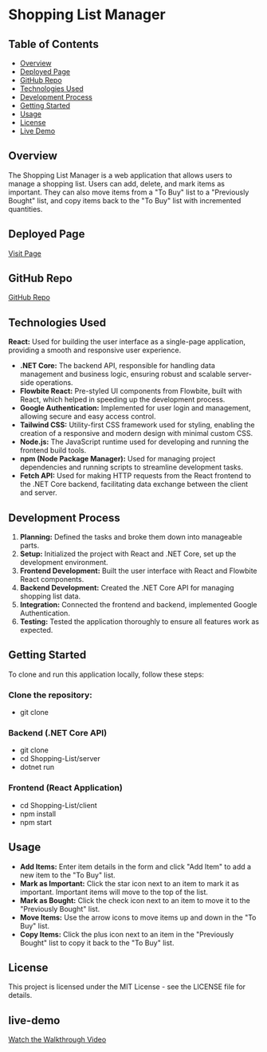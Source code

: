 # Shopping List Manager


## Table of Contents

- [Overview](#overview)
- [Deployed Page](#deployed-page)
- [GitHub Repo](#github-repo)
- [Technologies Used](#technologies-used)
- [Development Process](#development-process)
- [Getting Started](#getting-started)
- [Usage](#usage)
- [License](#license)
- [Live Demo](#live-demo)

## Overview

The Shopping List Manager is a web application that allows users to manage a shopping list. Users can add, delete, and mark items as important. They can also move items from a "To Buy" list to a "Previously Bought" list, and copy items back to the "To Buy" list with incremented quantities.

## Deployed Page

[Visit Page](https://groceryshopping-list.netlify.app/)

## GitHub Repo

[GitHub Repo](https://github.com/Aysegulozen/Shopping-List)

## Technologies Used

**React:** Used for building the user interface as a single-page application, providing a smooth and responsive user experience.
- **.NET Core:** The backend API, responsible for handling data management and business logic, ensuring robust and scalable server-side operations.
- **Flowbite React:** Pre-styled UI components from Flowbite, built with React, which helped in speeding up the development process.
- **Google Authentication:** Implemented for user login and management, allowing secure and easy access control.
- **Tailwind CSS:** Utility-first CSS framework used for styling, enabling the creation of a responsive and modern design with minimal custom CSS.
- **Node.js:** The JavaScript runtime used for developing and running the frontend build tools.
- **npm (Node Package Manager):** Used for managing project dependencies and running scripts to streamline development tasks.
- **Fetch API:** Used for making HTTP requests from the React frontend to the .NET Core backend, facilitating data exchange between the client and server.

## Development Process

1. **Planning:** Defined the tasks and broke them down into manageable parts.
2. **Setup:** Initialized the project with React and .NET Core, set up the development environment.
3. **Frontend Development:** Built the user interface with React and Flowbite React components.
4. **Backend Development:** Created the .NET Core API for managing shopping list data.
5. **Integration:** Connected the frontend and backend, implemented Google Authentication.
6. **Testing:** Tested the application thoroughly to ensure all features work as expected.

## Getting Started

To clone and run this application locally, follow these steps:
### Clone the repository:
   - git clone <repository-url>
### Backend (.NET Core API)
   - git clone <repository-url>
   - cd Shopping-List/server
   - dotnet run
### Frontend (React Application)
   - cd Shopping-List/client
   - npm install
   - npm start

## Usage

- **Add Items:** Enter item details in the form and click "Add Item" to add a new item to the "To Buy" list.
- **Mark as Important:** Click the star icon next to an item to mark it as important. Important items will move to the top of the list.
- **Mark as Bought:** Click the check icon next to an item to move it to the "Previously Bought" list.
- **Move Items:** Use the arrow icons to move items up and down in the "To Buy" list.
- **Copy Items:** Click the plus icon next to an item in the "Previously Bought" list to copy it back to the "To Buy" list.

## License

This project is licensed under the MIT License - see the LICENSE file for details.

## live-demo
[Watch the Walkthrough Video](https://drive.google.com/file/d/1Jm2PpsdUsENU3zNaTgdcfKPZ3s8d3HRH/view?usp=sharing)







